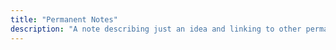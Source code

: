 ```yaml
---
title: "Permanent Notes"
description: "A note describing just an idea and linking to other permanent or literature notes"
---
```


